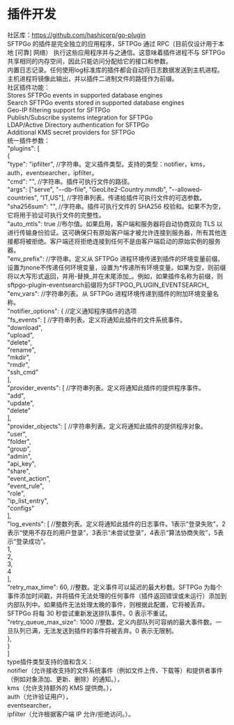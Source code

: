 # 插件开发

社区库：https://github.com/hashicorp/go-plugin  
SFTPGo 的插件是完全独立的应用程序，SFTPGo 通过 RPC（目前仅设计用于本地 [可靠] 网络） 执行这些应用程序并与之通信。这意味着插件进程不与 SFTPGo 共享相同的内存空间，因此只能访问分配给它的接口和参数。  
内置日志记录。任何使用log标准库的插件都会自动将日志数据发送到主机进程。主机进程将镜像此输出，并以插件二进制文件的路径作为前缀。  
社区插件功能：  
Stores SFTPGo events in supported database engines  
Search SFTPGo events stored in supported database engines  
Geo-IP filtering support for SFTPGo  
Publish/Subscribe systems integration for SFTPGo  
LDAP/Active Directory authentication for SFTPGo  
Additional KMS secret providers for SFTPGo  
统一插件参数：  
"plugins": [  
{  
"type": "ipfilter", //字符串。定义插件类型。支持的类型：notifier，kms，auth，eventsearcher，ipfilter。  
"cmd": "<path to sftpgo-plugin-metadata>", //字符串。插件可执行文件的路径。  
"args": ["serve", "--db-file", "GeoLite2-Country.mmdb", "--allowed-countries", "IT,US"], //字符串列表。传递给插件可执行文件的可选参数。  
"sha256sum": "", //字符串。插件可执行文件的 SHA256 校验和。如果不为空，它将用于验证可执行文件的完整性。  
"auto_mtls": true //布尔值。如果启用，客户端和服务器将自动协商双向 TLS 以进行传输身份验证。这可确保只有原始客户端才被允许连接到服务器，所有其他连接都将被拒绝。客户端还将拒绝连接到任何不是由客户端启动的原始实例的服务器。  
"env_prefix": //字符串。定义从 SFTPGo 进程环境传递到插件的环境变量前缀。设置为none不传递任何环境变量，设置为*传递所有环境变量。如果为空，则前缀将以大写形式返回，并用-替换_并在末尾添加_。例如，如果插件名称为前缀，则sftpgo-plugin-eventsearch前缀将为SFTPGO_PLUGIN_EVENTSEARCH_  
"env_vars": //字符串列表。从 SFTPGo 进程环境传递到插件的附加环境变量名称。  
"notifier_options": { //定义通知程序插件的选项  
"fs_events": [ //字符串列表。定义将通知此插件的文件系统事件。  
"download",  
"upload",  
"delete",  
"rename",  
"mkdir",  
"rmdir",  
"ssh_cmd"  
],  
"provider_events": [ //字符串列表。定义将通知此插件的提供程序事件。  
"add",  
"update",  
"delete"  
],  
"provider_objects": [ //字符串列表。定义将通知此插件的提供程序对象。  
"user",  
"folder",  
"group",  
"admin",  
"api_key",  
"share",  
"event_action",  
"event_rule",  
"role",  
"ip_list_entry",  
"configs"  
],  
"log_events": [ //整数列表。定义将通知此插件的日志事件。1表示“登录失败”，2表示“使用不存在的用户登录”，3表示“未尝试登录”，4表示“算法协商失败”，5表示“登录成功”。  
1,  
2,  
3,  
4  
],  
"retry_max_time": 60, //整数。定义事件可以延迟的最大秒数。SFTPGo 为每个事件添加时间戳，并将插件无法处理的任何事件（插件返回错误或未运行）添加到内部队列中。如果插件无法处理太晚的事件，则根据此配置，它将被丢弃。SFTPGo 将每 30 秒尝试重新发送排队事件。0 表示不重试。  
"retry_queue_max_size": 1000 //整数。定义内部队列可容纳的最大事件数。一旦队列已满，无法发送到插件的事件将被丢弃。0 表示无限制。  
},  
}  
]  
type插件类型支持的值和含义：  
notifier（允许接收支持的文件系统事件（例如文件上传、下载等）和提供者事件（例如对象添加、更新、删除）的通知。），  
kms（允许支持额外的 KMS 提供商。），  
auth（允许验证用户），  
eventsearcher，  
ipfilter（允许根据客户端 IP 允许/拒绝访问。）。